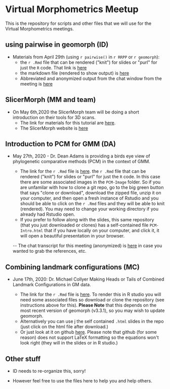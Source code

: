 # Virtual Morphometrics Meetup

This is the repository for scripts and other files that we will use for the Virtual Morphometrics meetings.

## using pairwise in geomorph (ID)
- Materials from April 29th (using `r pairwise()` in `r RRPP` or `r geomorph`):
    - the `r .Rmd`  file that can be rendered ("knit") for slides or "purl" for just the `R` code. That link is [here](./VirtualMorphMeet_April29_2020.Rmd)
    - the markdown file (rendered to show output) is [here](./VirtualMorphMeet_April29_2020.md)
    - Abbreviated and anonymized output from the chat window from the meeting is [here](April29_ZoomChatHighlights.txt)

## SlicerMorph (MM and team)
- On May 6th,2020 the SlicerMorph team will be doing a short introduction on their tools for 3D scans.
    - The link for materials for this tutorial are [here](https://github.com/SlicerMorph/VMM).
    - The SlicerMorph website is [here](https://slicermorph.github.io/)

## Introduction to PCM for GMM (DA)
- May 27th, 2020 - Dr. Dean Adams is providing a birds eye view of phylogenetic comparative methods (PCM) in the context of GMM.
  - The link for the `r .Rmd` file is [here](./PCM-Intro.Rmd).
   the `r .Rmd`  file that can be rendered ("knit") for slides or "purl" for just the `R` code. In this case there are some associated images in the `PCM-Image` folder. So if you are unfamilar with how to clone a git repo, go to the big green button that says "clone or download", download the zipped file, unzip it on your computer, and then open a fresh instance of Rstudio and you should be able to click on the `r .Rmd` files and they will be able to knit (rendered). You may need to change your working directory if you already had Rstudio open.
   - If you prefer to follow along with the slides, this same repository (that you just downloaded or clones) has a self-contained file `PCM-Intro.html` that if you have locally on your computer, and click it, it will open a beautiful presentation in your browser.  

   -- The chat transcript for this meeting (anonymized) is [here](./May27_2020_VMM_ChatHighlights.txt) in case you wanted to grab the references, etc.


## Combining landmark configurations (MC)
- June 17th, 2020: Dr. Michael Collyer Making Heads or Tails of Combined Landmark Configurations in GM data.

    - The link for the `r .Rmd` file is [here](./combine.subsets.talk/heads.or.tails.combined.landmarks.Rmd). To render this in R studio you will need some associated files so download or clone the repository (see instructions above for this). **Please Note** that this depends on the most recent version of geomorph (v3.3.1), so you may wish to update geomorph.
    - Alternatively you can use j the self contained `.html` slides in the repo (just click on the html file after download.)
    - Or just look at it on github [here](./combine.subsets.talk/heads.or.tails.combined.landmarks.md). Please note that github (for some reason) does not support LaTeX formatting so the equations won't look right (they will in the slides or in R studio.)

## Other stuff

- ID needs to re-organize this, sorry!

- However feel free to use the files here to help you and help others.
